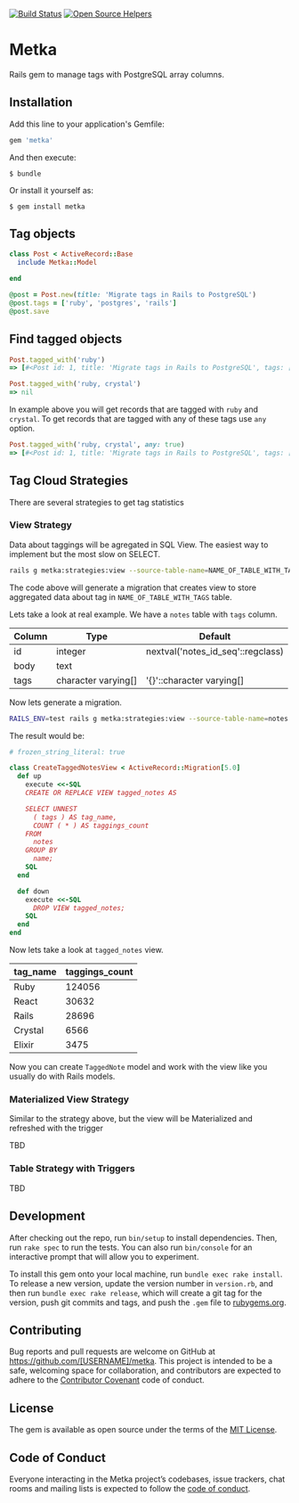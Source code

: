[![Build Status](https://travis-ci.org/jetrockets/metka.svg?branch=master)](https://travis-ci.org/jetrockets/metka)
[![Open Source Helpers](https://www.codetriage.com/jetrockets/metka/badges/users.svg)](https://www.codetriage.com/jetrockets/metka)

# Metka

Rails gem to manage tags with PostgreSQL array columns.

## Installation

Add this line to your application's Gemfile:

```ruby
gem 'metka'
```

And then execute:

    $ bundle

Or install it yourself as:

    $ gem install metka

## Tag objects

```ruby
class Post < ActiveRecord::Base
  include Metka::Model

end

@post = Post.new(title: 'Migrate tags in Rails to PostgreSQL')
@post.tags = ['ruby', 'postgres', 'rails']
@post.save
```

## Find tagged objects

```ruby
Post.tagged_with('ruby')
=> [#<Post id: 1, title: 'Migrate tags in Rails to PostgreSQL', tags: ['ruby', 'postgres', 'rails']

Post.tagged_with('ruby, crystal')
=> nil
```

In example above you will get records that are tagged with `ruby` and `crystal`. To get records that are tagged with any of these tags use `any` option.

```ruby
Post.tagged_with('ruby, crystal', any: true)
=> [#<Post id: 1, title: 'Migrate tags in Rails to PostgreSQL', tags: ['ruby', 'postgres', 'rails']
```

## Tag Cloud Strategies

There are several strategies to get tag statistics

### View Strategy

Data about taggings will be agregated in SQL View. The easiest way to implement but the most slow on SELECT.

```bash
rails g metka:strategies:view --source-table-name=NAME_OF_TABLE_WITH_TAGS
```

The code above will generate a migration that creates view to store aggregated data about tag in `NAME_OF_TABLE_WITH_TAGS` table.

Lets take a look at real example. We have a `notes` table with `tags` column.

| Column | Type                | Default                           |
|--------|---------------------|-----------------------------------|
| id     | integer             | nextval('notes_id_seq'::regclass) |
| body   | text                |                                   |
| tags   | character varying[] | '{}'::character varying[]         |

Now lets generate a migration.

```bash
RAILS_ENV=test rails g metka:strategies:view --source-table-name=notes
```

The result would be:

```ruby
# frozen_string_literal: true

class CreateTaggedNotesView < ActiveRecord::Migration[5.0]
  def up
    execute <<-SQL
    CREATE OR REPLACE VIEW tagged_notes AS

    SELECT UNNEST
      ( tags ) AS tag_name,
      COUNT ( * ) AS taggings_count
    FROM
      notes
    GROUP BY
      name;
    SQL
  end

  def down
    execute <<-SQL
      DROP VIEW tagged_notes;
    SQL
  end
end
```

Now lets take a look at `tagged_notes` view.

| tag_name | taggings_count |
|----------|----------------|
| Ruby     | 124056         |
| React    | 30632          |
| Rails    | 28696          |
| Crystal  | 6566           |
| Elixir   | 3475           |

Now you can create `TaggedNote` model and work with the view like you usually do with Rails models.

### Materialized View Strategy

Similar to the strategy above, but the view will be Materialized and refreshed with the trigger

TBD

### Table Strategy with Triggers



TBD

## Development

After checking out the repo, run `bin/setup` to install dependencies. Then, run `rake spec` to run the tests. You can also run `bin/console` for an interactive prompt that will allow you to experiment.

To install this gem onto your local machine, run `bundle exec rake install`. To release a new version, update the version number in `version.rb`, and then run `bundle exec rake release`, which will create a git tag for the version, push git commits and tags, and push the `.gem` file to [rubygems.org](https://rubygems.org).

## Contributing

Bug reports and pull requests are welcome on GitHub at https://github.com/[USERNAME]/metka. This project is intended to be a safe, welcoming space for collaboration, and contributors are expected to adhere to the [Contributor Covenant](http://contributor-covenant.org) code of conduct.

## License

The gem is available as open source under the terms of the [MIT License](https://opensource.org/licenses/MIT).

## Code of Conduct

Everyone interacting in the Metka project’s codebases, issue trackers, chat rooms and mailing lists is expected to follow the [code of conduct](https://github.com/[USERNAME]/metka/blob/master/CODE_OF_CONDUCT.md).
